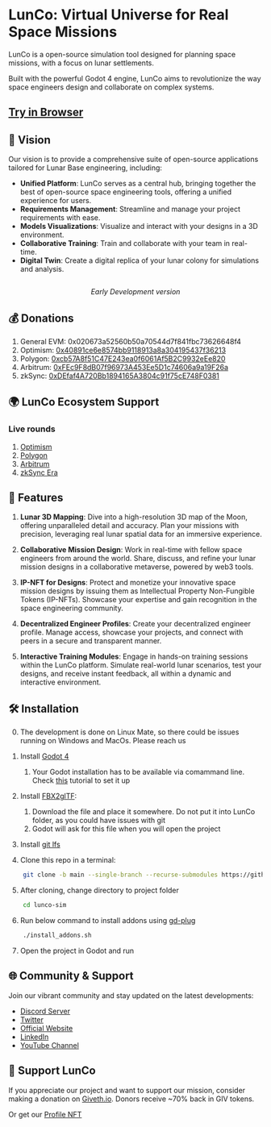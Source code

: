 # LunCo: Virtual Universe for Real Space Missions

LunCo is a open-source simulation tool designed for planning space missions, with a focus on lunar settlements. 

Built with the powerful Godot 4 engine, LunCo aims to revolutionize the way space engineers design and collaborate on complex systems.

## [Try in Browser](https://alpha.lunco.space)


## 🌌 Vision

Our vision is to provide a comprehensive suite of open-source applications tailored for Lunar Base engineering, including:

- **Unified Platform**: LunCo serves as a central hub, bringing together the best of open-source space engineering tools, offering a unified experience for users.
- **Requirements Management**: Streamline and manage your project requirements with ease.
- **Models Visualizations**: Visualize and interact with your designs in a 3D environment.
- **Collaborative Training**: Train and collaborate with your team in real-time.
- **Digital Twin**: Create a digital replica of your lunar colony for simulations and analysis.

<p align="center">
  <a href="https://www.youtube.com/watch?v=YKYo4oZ6MoE">
    <img src="https://img.youtube.com/vi/YKYo4oZ6MoE/hqdefault.jpg" alt="">
  </a>
</p>

<p style="text-align: center;">
<i>Early Development version</i>
</p>

## 💰 Donations

1. General EVM: 0x020673a52560b50a70544d7f841fbc73626648f4
2. Optimism: [0x40891ce6e8574bb9118913a8a304195437f36213]()
3. Polygon: [0xcb57A8f51C47E243ea0f6061Af5B2C9932eEe820]()
4. Arbitrum: [0xFEc9F8dB07f96973A453Ee5D1c74606a9a19F26a]()
5. zkSync: [0xDEfaf4A720Bb1894165A3804c91f75cE748F0381](https://explorer.zksync.io/address/0xDEfaf4A720Bb1894165A3804c91f75cE748F0381)

## 🌍 LunCo Ecosystem Support

### Live rounds

1. [Optimism](https://explorer.gitcoin.co/#/round/10/0xc97d35206250092b1ec22299fa69f88ed171f0f7)
2. [Polygon](https://explorer.gitcoin.co/#/round/137/0xe03ebeb65bf0704f208bff15d994ea246d69b96c)
3. [Arbitrum](https://explorer.gitcoin.co/#/round/42161/0x18a72e9940fb81860a809e266ebec42a9e2c44ce)
4. [zkSync Era](https://explorer.gitcoin.co/#/round/324/0xabdb3a90fd5678cc180734ea945514e9b2197ae9)

## 🚀 Features

1. **Lunar 3D Mapping**: Dive into a high-resolution 3D map of the Moon, offering unparalleled detail and accuracy. Plan your missions with precision, leveraging real lunar spatial data for an immersive experience.
	
2. **Collaborative Mission Design**: Work in real-time with fellow space engineers from around the world. Share, discuss, and refine your lunar mission designs in a collaborative metaverse, powered by web3 tools.
	
3. **IP-NFT for Designs**: Protect and monetize your innovative space mission designs by issuing them as Intellectual Property Non-Fungible Tokens (IP-NFTs). Showcase your expertise and gain recognition in the space engineering community.
	
4. **Decentralized Engineer Profiles**: Create your decentralized engineer profile. Manage access, showcase your projects, and connect with peers in a secure and transparent manner.
	
5. **Interactive Training Modules**: Engage in hands-on training sessions within the LunCo platform. Simulate real-world lunar scenarios, test your designs, and receive instant feedback, all within a dynamic and interactive environment.

## 🛠 Installation

0. The development is done on Linux Mate, so there could be issues running on Windows and MacOs. Please reach us
1. Install [Godot 4](https://godotengine.org/download/)
	1. Your Godot installation has to be available via comammand line. Check [this](https://docs.godotengine.org/en/stable/tutorials/editor/command_line_tutorial.html) tutorial to set it up

2. Install [FBX2glTF](https://github.com/godotengine/FBX2glTF/tags):
	1. Download the file and place it somewhere. Do not put it into LunCo folder, as you could have issues with git
	2. Godot will ask for this file when you will open the project
3. Install [git lfs](https://github.com/git-lfs/git-lfs#getting-started)
4. Clone this repo in a terminal: 
```bash
	git clone -b main --single-branch --recurse-submodules https://github.com/LunCoSim/lunco-sim.git
```
5. After cloning, change directory to project folder
```bash
	cd lunco-sim
```

6. Run below command to install addons using [gd-plug](https://github.com/imjp94/gd-plug)
```bash
	./install_addons.sh
```

7. Open the project in Godot and run

## 🌐 Community & Support

Join our vibrant community and stay updated on the latest developments:

- [Discord Server](https://discord.gg/uTEFrW32)
- [Twitter](https://twitter.com/LunCoSim)
- [Official Website](https://lunco.space/)
- [LinkedIn](https://www.linkedin.com/company/luncosim/)
- [YouTube Channel](https://www.youtube.com/@LunCoSim)

## 💖 Support LunCo

If you appreciate our project and want to support our mission, consider making a donation on [Giveth.io](https://giveth.io/project/lunco-collaborative-engineering?referrer_id=0hWfCeRLhwayen8MGBaZGP0CLZv1). Donors receive ~70% back in GIV tokens.

Or get our [Profile NFT](https://app.copernicspace.com/spaceibles/0xAA54295c8eb420732a3748414B782C89229C0841-1587?partner=0xA64f2228cceC96076c82abb903021C33859082F8&seller=0xA64f2228cceC96076c82abb903021C33859082F8)

